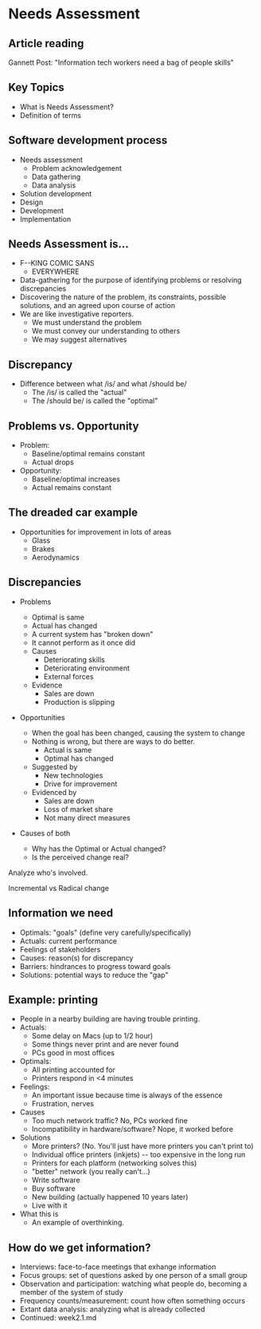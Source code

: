 # Needs Assessment

## Article reading
Gannett Post: "Information tech workers need a bag of people skills"

## Key Topics
* What is Needs Assessment?
* Definition of terms

## Software development process
* Needs assessment
	* Problem acknowledgement
	* Data gathering
	* Data analysis
* Solution development
* Design
* Development
* Implementation

## Needs Assessment is...

* F--KING COMIC SANS
	* EVERYWHERE
* Data-gathering for the purpose of identifying problems or resolving discrepancies
* Discovering the nature of the problem, its constraints, possible solutions, and an agreed upon course of action
* We are like investigative reporters.
	* We must understand the problem
	* We must convey our understanding to others
	* We may suggest alternatives

## Discrepancy

* Difference between what /is/ and what /should be/
	* The /is/ is called the "actual"
	* The /should be/ is called the "optimal"

## Problems vs. Opportunity

* Problem:
	* Baseline/optimal remains constant
	* Actual drops
* Opportunity:
	* Baseline/optimal increases
	* Actual remains constant

## The dreaded car example

* Opportunities for improvement in lots of areas
	* Glass
	* Brakes
	* Aerodynamics

## Discrepancies

* Problems
	* Optimal is same
	* Actual has changed
	* A current system has "broken down"
	* It cannot perform as it once did
	* Causes
		* Deteriorating skills
		* Deteriorating environment
		* External forces
	* Evidence
		* Sales are down
		* Production is slipping
* Opportunities
	* When the goal has been changed, causing the system to change
	* Nothing is wrong, but there are ways to do better.
		* Actual is same
		* Optimal has changed
	* Suggested by
		* New technologies
		* Drive for improvement
	* Evidenced by
		* Sales are down
		* Loss of market share
		* Not many direct measures

* Causes of both
	* Why has the Optimal or Actual changed?
	* Is the perceived change real?

Analyze who's involved.

Incremental vs Radical change

## Information we need

* Optimals: "goals" (define very carefully/specifically)
* Actuals: current performance
* Feelings of stakeholders
* Causes: reason(s) for discrepancy
* Barriers: hindrances to progress toward goals
* Solutions: potential ways to reduce the "gap"

## Example: printing

* People in a nearby building are having trouble printing.
* Actuals:
	* Some delay on Macs (up to 1/2 hour)
	* Some things never print and are never found
	* PCs good in most offices
* Optimals:
	* All printing accounted for
	* Printers respond in &lt;4 minutes
* Feelings:
	* An important issue because time is always of the essence
	* Frustration, nerves
* Causes
	* Too much network traffic? No, PCs worked fine
	* Incompatibility in hardware/software? Nope, it worked before
* Solutions
	* More printers? (No. You'll just have more printers you can't print to)
	* Individual office printers (inkjets) -- too expensive in the long run
	* Printers for each platform (networking solves this)
	* "better" network (you really can't...)
	* Write software
	* Buy software
	* New building (actually happened 10 years later)
	* Live with it
* What this is
	* An example of overthinking.

## How do we get information?

* Interviews: face-to-face meetings that exhange information
* Focus groups: set of questions asked by one person of a small group
* Observation and participation: watching what people do, becoming a member of the system of study
* Frequency counts/measurement: count how often something occurs
* Extant data analysis: analyzing what is already collected
* Continued: week2.1.md
